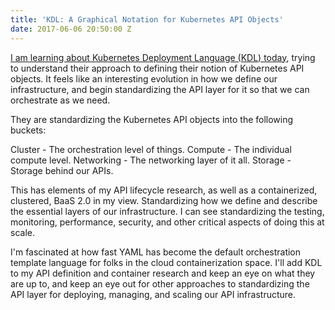 ```yaml
---
title: 'KDL: A Graphical Notation for Kubernetes API Objects'
date: 2017-06-06 20:50:00 Z
---
```


[I am learning about Kubernetes Deployment Language (KDL) today](https://blog.openshift.com/kdl-notation-kubernetes-app-deploy/), trying to understand their approach to defining their notion of Kubernetes API objects. It feels like an interesting evolution in how we define our infrastructure, and begin standardizing the API layer for it so that we can orchestrate as we need.

They are standardizing the Kubernetes API objects into the following buckets:

Cluster - The orchestration level of things.
Compute - The individual compute level.
Networking - The networking layer of it all.
Storage - Storage behind our APIs.

This has elements of my API lifecycle research, as well as a containerized, clustered, BaaS 2.0 in my view. Standardizing how we define and describe the essential layers of our infrastructure. I can see standardizing the testing, monitoring, performance, security, and other critical aspects of doing this at scale.

I'm fascinated at how fast YAML has become the default orchestration template language for folks in the cloud containerization space. I'll add KDL to my API definition and container research and keep an eye on what they are up to, and keep an eye out for other approaches to standardizing the API layer for deploying, managing, and scaling our API infrastructure.